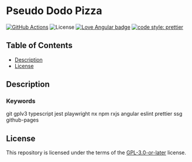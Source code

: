 <!-- pseudo-dodo-pizza просмотр ассортимента какого-либо предприятия.
 	Copyright (C) 2024 Vladimir Leonidovich

 	This program is free software: you can redistribute
 	it and/or modify it under the terms of the GNU General Public License as published by
 	the Free Software Foundation, either version 3 of the License, or
 	(at your option) any later version.

 	This program is distributed in the hope that it will be useful,
 	but WITHOUT ANY WARRANTY; without even the implied warranty of
 	MERCHANTABILITY or FITNESS FOR A PARTICULAR PURPOSE. See the
 	GNU General Public License for more details.

 	You should have received a copy of the GNU General Public License
 	along with this program. If not, see <https://www.gnu.org/licenses/>.
-->

<!-- [ ](governance): CC-BY -->

# Pseudo Dodo Pizza

[![GitHub Actions][ci-shield]][ci-url]
![License][license-shield]
[![Love Angular badge][angular-shield]][angular-url]
[![code style: prettier][prettier-shield]][prettier-url]

## Table of Contents

- [Description](#description)
- [License](#license)

## Description

### Keywords

git
gplv3
typescript
jest playwright
nx
npm
rxjs
angular
eslint prettier
ssg
github-pages

## License

This repository is licensed under the terms of the [GPL-3.0-or-later](LICENSE) license.

[angular-shield]: https://img.shields.io/badge/angular-love-blue?logo=angular&angular=love
[angular-url]: https://www.github.com/angular/angular
[ci-shield]: https://github.com/VladimirCreator/pseudo-dodo-pizza/actions/workflows/ci-pseudo-dodo-pizza.yaml/badge.svg
[ci-url]: https://github.com/VladimirCreator/pseudo-dodo-pizza/actions/workflows/ci-pseudo-dodo-pizza.yaml
[prettier-shield]: https://img.shields.io/badge/code_style-prettier-ff69b4.svg?style=flat-square
[prettier-url]: https://github.com/prettier/prettier
[license-shield]: https://img.shields.io/github/license/VladimirCreator/pseudo-dodo-pizza
